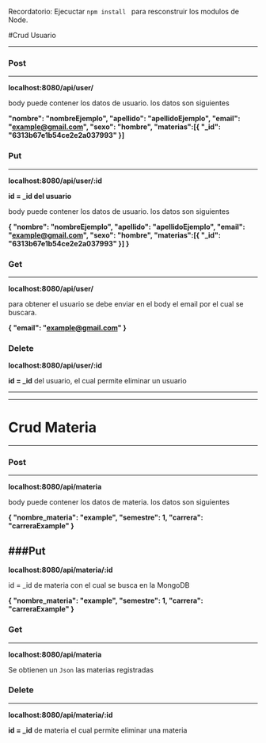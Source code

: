  
Recordatorio: Ejecuctar ```npm install ``` para resconstruir los modulos de Node.  
                                
#Crud  Usuario                

------------
### Post
------------
**localhost:8080/api/user/**                

body puede contener los datos de usuario. los datos son siguientes                

**"nombre": "nombreEjemplo",
"apellido": "apellidoEjemplo",
"email": "example@gmail.com",
"sexo": "hombre",
"materias":[{
"_id": "6313b67e1b54ce2e2a037993"
}]**                

### Put
------------
**localhost:8080/api/user/:id**                

**id = _id  del usuario**                

body puede contener los datos de usuario. los datos son siguientes                

**{
"nombre": "nombreEjemplo",
"apellido": "apellidoEjemplo",
"email": "example@gmail.com",
"sexo": "hombre",
"materias":[{
"_id": "6313b67e1b54ce2e2a037993"
}]
}**                

### Get
------------
**localhost:8080/api/user/**                

para obtener el usuario se debe enviar en el body el email por el cual se buscara.                

**{
"email": "example@gmail.com"
}**                

### Delete                

**localhost:8080/api/user/:id**                

**id = _id**  del usuario, el cual permite eliminar un usuario                


------------


------------

# Crud Materia

------------
### Post
------------
**localhost:8080/api/materia**                


body puede contener los datos de materia. los datos son siguientes                

**{
"nombre_materia": "example",
"semestre": 1,
"carrera": "carreraExample"
}**                

###Put
------------
**localhost:8080/api/materia/:id**                

id = _id de materia con el cual se busca en la MongoDB                

**{
"nombre_materia": "example",
"semestre": 1,
"carrera": "carreraExample"
}**                

### Get
------------
**localhost:8080/api/materia**                

Se obtienen un ```Json``` las materias registradas                 

### Delete
------------
**localhost:8080/api/materia/:id**                

**id = _id**  de materia el cual permite eliminar una materia                
 